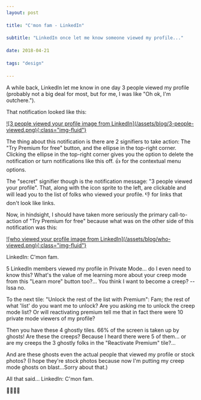 ```yaml
---
layout: post

title: "C'mon fam - LinkedIn"

subtitle: "LinkedIn once let me know someone viewed my profile..."

date: 2018-04-21

tags: "design"

---
```


A while back, LinkedIn let me know in one day 3 people viewed my profile (probably not a big deal for most, but for me, I was like "Oh ok, I'm outchere.").

That notification looked like this:

<a data-fancybox href="/assets/blog/3-people-viewed.png">
![3 people viewed your profile image from LinkedIn](/assets/blog/3-people-viewed.png){:class="img-fluid"}
</a>

The thing about this notification is there are 2 signifiers to take action: The "Try Premium for free" button, and the ellipse in the top-right corner. Clicking the ellipse in the top-right corner gives you the option to delete the notification or turn notifications like this off. 👍 for the contextual menu options.

The "secret" signifier though is the notification message: "3 people viewed your profile". That, along with the icon sprite to the left, are clickable and will lead you to the list of folks who viewed your profile. 👎 for links that don't look like links.

Now, in hindsight, I should have taken more seriously the primary call-to-action of "Try Premium for free" because what was on the other side of this notification was this:

<a data-fancybox href="/assets/blog/who-viewed.png">
![who viewed your profile image from LinkedIn](/assets/blog/who-viewed.png){:class="img-fluid"}
</a>

LinkedIn: C'mon fam.

5 LinkedIn members viewed my profile in Private Mode... do I even need to know this? What's the value of me learning more about your creep mode from this "Learn more" button too?... You think I want to become a creep? -- Issa no.

To the next tile: "Unlock the rest of the list with Premium": Fam; the rest of what 'list' do you want me to unlock? Are you asking me to unlock the creep mode list? Or will reactivating premium tell me that in fact there were 10 private mode viewers of my profile?

Then you have these 4 ghostly tiles. 66% of the screen is taken up by ghosts! Are these the creeps? Because I heard there were 5 of them... or are my creeps the 3 ghostly folks in the "Reactivate Premium" tile?...

And are these ghosts even the actual people that viewed my profile or stock photos? (I hope they're stock photos because now I'm putting my creep mode ghosts on blast...Sorry about that.)

All that said... LinkedIn: C'mon fam.

👍🏿✌🏿